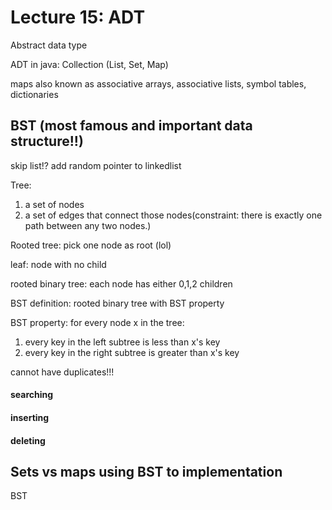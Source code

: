 # Lecture 15: ADT

Abstract data type



ADT in java: Collection \(List, Set, Map\)

maps also known as associative arrays, associative lists, symbol tables, dictionaries

## BST \(most famous and important data structure!!\)

skip list!? add random pointer to linkedlist

Tree:

1. a set of nodes
2. a set of edges that connect those nodes\(constraint: there is exactly one path between any two nodes.\)

Rooted tree: pick one node as root \(lol\)

leaf: node with no child

rooted binary tree: each node has either 0,1,2 children

BST definition: rooted binary tree with BST property

BST property: for every node x in the tree:

1. every key in the left subtree is less than x's key
2. every key in the right subtree is greater than x's key

cannot have duplicates!!!

#### searching

#### inserting

#### deleting

## Sets vs maps using BST to implementation

BST

